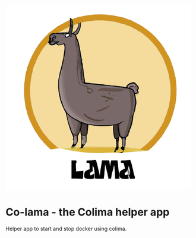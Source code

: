 ![Header](lama.png)

# Co-lama - the Colima helper app

Helper app to start and stop docker using colima.